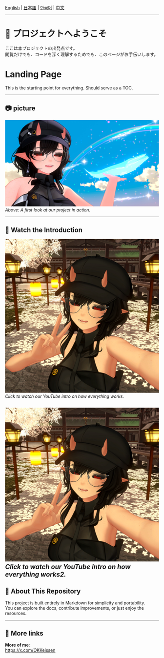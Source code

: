 


[English](README.md) | [日本語](README.ja.md) | [한국어](README.ko.md) | [中文](README.zh.md)

---

# 🌟 プロジェクトへようこそ

ここは本プロジェクトの出発点です。  
閲覧だけでも、コードを深く理解するためでも、このページがお手伝いします。

# Landing Page

This is the starting point for everything. Should serve as a TOC.

---

## 📷 picture

![Project Screenshot](assets/image1.jpeg)  
*Above: A first look at our project in action.*

---

## 🎥 Watch the Introduction

[![Watch the video](assets/video-thumbnail.jpeg)](https://www.youtube.com/shorts/4lbDZrKahrI)  
*Click to watch our YouTube intro on how everything works.*

[![Watch the video](assets/video-thumbnail.jpeg)](https://www.youtube.com/watch?v=a-0x7d_G6gc)  
*Click to watch our YouTube intro on how everything works2.*
---

## 📜 About This Repository

This project is built entirely in Markdown for simplicity and portability.  
You can explore the docs, contribute improvements, or just enjoy the resources.

---

## 🚀 More links

**More of me**:  
https://x.com/OKKeissen

